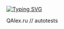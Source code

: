 <a href="https://git.io/typing-svg"><img src="https://readme-typing-svg.herokuapp.com?font=Fira+Code&pause=1000&color=93F79C&background=000000&center=true&multiline=true&random=false&width=950&lines=Welcome+to+QALEX.RU+test+page" alt="Typing SVG" /></a>

QAlex.ru // autotests
